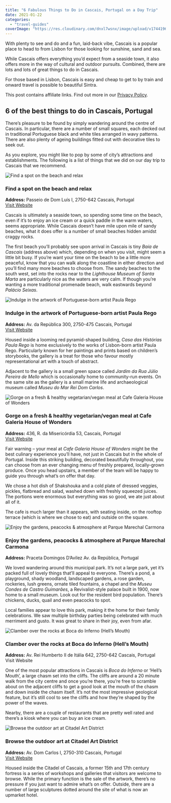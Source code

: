 ```yaml
---
title: "6 Fabulous Things to Do in Cascais, Portugal on a Day Trip"
date: 2021-01-22
categories: 
  - "travel-guides"
coverImage: "https://res.cloudinary.com/dnxl7wsnx/image/upload/v1744196430/cascais-portugal-feature_z0po9j.jpg"
---
```


With plenty to see and do and a fun, laid-back vibe, Cascais is a popular place to head to from Lisbon for those looking for sunshine, sand and sea.

While Cascais offers everything you’d expect from a seaside town, it also offers more in the way of cultural and outdoor pursuits. Combined, there are lots and lots of great things to do in Cascais.

For those based in Lisbon, Cascais is easy and cheap to get to by train and onward travel is possible to beautiful Sintra.

This post contains affiliate links. Find out more in our [Privacy Policy](https://giveback.guide/privacy).

## 6 of the best things to do in Cascais, Portugal

There’s pleasure to be found by simply wandering around the centre of Cascais. In particular, there are a number of small squares, each decked out in traditional Portuguese black and white tiles arranged in wavy patterns. There are also plenty of ageing buildings fitted out with decorative tiles to seek out.

As you explore, you might like to pop by some of city’s attractions and establishments. The following is a list of things that we did on our day trip to Cascais that we recommend.

![Find a spot on the beach and relax](https://res.cloudinary.com/dnxl7wsnx/image/upload/v1745836835/cascais-beach-1024x683.jpg_dr9qft.webp)

### Find a spot on the beach and relax

**Address:** Passeio de Dom Luís I, 2750-642 Cascais, Portugal  
[Visit Website](https://www.cascais-portugal.com/Guides/cascais-beaches-beach.html)

Cascais is ultimately a seaside town, so spending some time on the beach, even if it’s to enjoy an ice cream or a quick paddle in the warm waters, seems appropriate. While Cascais doesn’t have mile upon mile of sandy beaches, what it does offer is a number of small beaches hidden amidst craggy rocks.

The first beach you’ll probably see upon arrival in Cascais is tiny _Baía de Cascais_ (address above) which, depending on when you visit, might seem a little bit busy. If you’re want your time on the beach to be a little more peaceful, know that you can walk along the coastline in either direction and you’ll find many more beaches to choose from. The sandy beaches to the south west, set into the rocks near to the _Lighthouse Museum of Santa Marta_ are particularly nice as the waters are very calm. If though you’re wanting a more traditional promenade beach, walk eastwards beyond _Palácio Seixas_.

![Indulge in the artwork of Portuguese-born artist Paula Rego](https://res.cloudinary.com/dnxl7wsnx/image/upload/v1745836835/cascais-art-paula-rego-1024x683.jpg_d4v01x.webp)

### Indulge in the artwork of Portuguese-born artist Paula Rego

**Address:** Av. da República 300, 2750-475 Cascais, Portugal  
[Visit Website](http://www.casadashistoriaspaularego.com/)

Housed inside a looming red pyramid-shaped building, _Casa das Histórias Paula Rego_ is home exclusively to the works of Lisbon-born artist Paula Rego. Particularly known for her paintings and prints based on children’s storybooks, the gallery is a treat for those who favour mostly representational art with a touch of abstract.

Adjacent to the gallery is a small green space called _Jardim da Rua Júlio Pereira de Mello_ which is occasionally home to community-run events. On the same site as the gallery is a small marine life and archaeological museum called _Museu do Mar Rei Dom Carlos_.

![Gorge on a fresh & healthy vegetarian/vegan meal at Cafe Galeria House of Wonders](https://res.cloudinary.com/dnxl7wsnx/image/upload/v1745836836/cascais-cafe-galeria-food-1024x683.jpg_tdy2yh.webp)

### Gorge on a fresh & healthy vegetarian/vegan meal at Cafe Galeria House of Wonders

**Address:** 436, R. da Misericórdia 53, Cascais, Portugal  
[Visit Website](https://www.facebook.com/houseofwonders/)

Fair warning – your meal at _Cafe Galeria House of Wonders_ might be the best culinary experience you’ll have, not just in Cascais but in the whole of Portugal. Inside this striking building, decorated beautifully throughout, you can choose from an ever changing menu of freshly prepared, locally-grown produce. Once you head upstairs, a member of the team will be happy to guide you through what’s on offer that day.

We chose a hot dish of Shakshouka and a cold plate of dressed veggies, pickles, flatbread and salad, washed down with freshly squeezed juices. The portions were enormous but everything was so good, we ate just about all of it.

The cafe is much larger than it appears, with seating inside, on the rooftop terrace (which is where we chose to eat) and outside on the square.

![Enjoy the gardens, peacocks & atmosphere at Parque Marechal Carmona](https://res.cloudinary.com/dnxl7wsnx/image/upload/v1745836837/cascais-park-house-1024x683.jpg_fvpm48.webp)

### Enjoy the gardens, peacocks & atmosphere at Parque Marechal Carmona

**Address:** Praceta Domingos D’Avilez Av. da República, Portugal

We loved wandering around this municipal park. It’s not a large park, yet it’s packed full of lovely things that’ll appeal to everyone. There’s a pond, a playground, shady woodland, landscaped gardens, a rose garden, rockeries, lush greens, ornate tiled fountains, a chapel and the _Museu Condes de Castro Guimarães_, a Revivalist-style palace built in 1900, now home to a small museum. Look out for the resident bird population. There’s chickens, ducks, quail and even peacocks to spot.

Local families appear to love this park, making it the home for their family celebrations. We saw multiple birthday parties being celebrated with much merriment and gusto. It was great to share in their joy, even from afar.

![Clamber over the rocks at Boca do Inferno (Hell’s Mouth)](https://res.cloudinary.com/dnxl7wsnx/image/upload/v1745836837/cascais-cliffs-1024x683.jpg_d97nqz.webp)

### Clamber over the rocks at Boca do Inferno (Hell’s Mouth)

**Address:** Av. Rei Humberto II de Itália 642, 2750-642 Cascais, Portugal  
Visit Website

One of the most popular attractions in Cascais is _Boca do Inferno_ or ‘Hell’s Mouth’, a large chasm set into the cliffs. The cliffs are around a 20 minute walk from the city centre and once you’re there, you’re free to scramble about on the adjacent cliffs to get a good look at the mouth of the chasm and down inside the chasm itself. It’s not the most impressive geological feature, but it’s still cool to see the cliffs and how they’re shaped by the power of the waves.

Nearby, there are a couple of restaurants that are pretty well rated and there’s a kiosk where you can buy an ice cream.

![Browse the outdoor art at Citadel Art District](https://res.cloudinary.com/dnxl7wsnx/image/upload/v1745836836/cascais-citadel-1024x683.jpg_vbf0o5.webp)

### Browse the outdoor art at Citadel Art District

**Address:** Av. Dom Carlos I, 2750-310 Cascais, Portugal  
[Visit Website](http://www.cidadelaartdistrict.com/)

Housed inside the Citadel of Cascais, a former 15th and 17th century fortress is a series of workshops and galleries that visitors are welcome to browse. While the primary function is the sale of the artwork, there’s no pressure if you just want to admire what’s on offer. Outside, there are a number of large sculptures dotted around the site of what is now an upmarket hotel.
